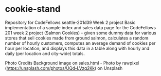 # cookie-stand
Repository for CodeFellows seattle-201d39 Week 2 project
Basic implementation of a sample index and sales data page for the CodeFellows 201 week 2 project (Salmon Cookies) - given some dummy data for various stores that sell cookies made from ground salmon, calculates a random number of hourly customers, computes an average demand of cookies per hour per location, and displays this data in a table along with hourly and daily (per location and city-wide) totals.

Photo Credits
Background image on sales.html - Photo by rawpixel (https://unsplash.com/photos/UQd-LVzq2Kk) on Unsplash
